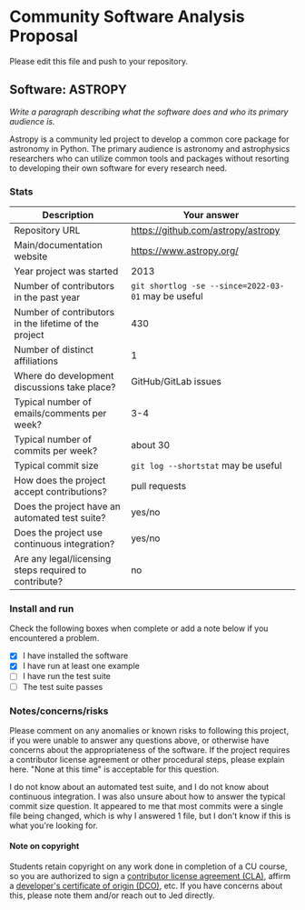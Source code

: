 # Community Software Analysis Proposal
Please edit this file and push to your repository.

## Software: ASTROPY

*Write a paragraph describing what the software does and who its
primary audience is.*

Astropy is a community led project to develop a common core package for astronomy in Python.
The primary audience is astronomy and astrophysics researchers who can utilize common tools
and packages without resorting to developing their own software for every research need.

### Stats

| Description | Your answer |
|---------|-----------|
| Repository URL |  https://github.com/astropy/astropy  |
| Main/documentation website |  https://www.astropy.org/  |
| Year project was started | 2013 |
| Number of contributors in the past year | `git shortlog -se --since=2022-03-01` may be useful | 45 |
| Number of contributors in the lifetime of the project | 430 |
| Number of distinct affiliations | 1 |
| Where do development discussions take place? | GitHub/GitLab issues |
| Typical number of emails/comments per week? | 3-4 |
| Typical number of commits per week? | about 30 |
| Typical commit size | `git log --shortstat` may be useful | 1 file |
| How does the project accept contributions? | pull requests  |
| Does the project have an automated test suite? | yes/no |
| Does the project use continuous integration? | yes/no |
| Are any legal/licensing steps required to contribute? | no |

### Install and run

Check the following boxes when complete or add a note below if you
encountered a problem.

- [X] I have installed the software
- [X] I have run at least one example
- [ ] I have run the test suite
- [ ] The test suite passes

### Notes/concerns/risks

Please comment on any anomalies or known risks to following this
project, if you were unable to answer any questions above, or
otherwise have concerns about the appropriateness of the software.  If
the project requires a contributor license agreement or other
procedural steps, please explain here.  "None at this time" is
acceptable for this question.

I do not know about an automated test suite, and I do not know about continuous integration. I was also unsure about how to answer the typical commit size question. It appeared to me that most commits were a single file being changed, which is why I answered 1 file, but I don't know if this is what you're looking for.

#### Note on copyright
Students retain copyright on any work done in completion of a CU
course, so you are authorized to sign a [contributor license
agreement (CLA)](https://en.wikipedia.org/wiki/Contributor_License_Agreement),
affirm a [developer's certificate of
origin (DCO)](https://en.wikipedia.org/wiki/Developer_Certificate_of_Origin),
etc.  If you have concerns about this, please note them and/or reach
out to Jed directly.
